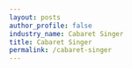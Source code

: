 ```yaml
---
layout: posts 
author_profile: false 
industry_name: Cabaret Singer
title: Cabaret Singer
permalink: /cabaret-singer
---
```

